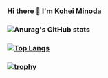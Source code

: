 ### Hi there 👋 I'm Kohei Minoda
### ![Anurag's GitHub stats](https://github-readme-stats.vercel.app/api?username=Kohei-kun-no&count_private=true&theme=gruvbox)
### [![Top Langs](https://github-readme-stats.vercel.app/api/top-langs/?username=Kohei-kun-no&layout=compact&theme=gruvbox)](https://github.com/Kohei-kun-no/github-readme-stats)
### [![trophy](https://github-profile-trophy.vercel.app/?username=Kohei-kun-no&theme=gruvbox)](https://github.com/Kohei-ku-no/github-profile-trophy&theme=gruvbox)

<!--
**Kohei-kun-no/Kohei-kun-no** is a ✨ _special_ ✨ repository because its `README.md` (this file) appears on your GitHub profile.

Here are some ideas to get you started:

- 🔭 I’m currently working on ...
- 🌱 I’m currently learning ...
- 👯 I’m looking to collaborate on ...
- 🤔 I’m looking for help with ...
- 💬 Ask me about ...
- 📫 How to reach me: ...
- 😄 Pronouns: ...
- ⚡ Fun fact: ...
-->



